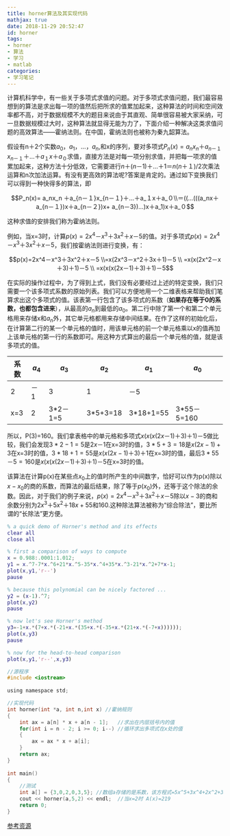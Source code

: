 ```yaml
---
title: horner算法及其实现代码
mathjax: true
date: 2018-11-29 20:52:47
id: horner
tags:
- horner
- 算法
- 学习
- matlab
categories:
- 学习笔记
---
```


计算机科学中，有一些关于多项式求值的问题。对于多项式求值问题，我们最容易想到的算法是求出每一项的值然后把所求的值累加起来，这种算法的时间和空间效率都不高，对于数据规模不大的题目来说由于其直观、简单很容易被大家采纳，可一旦数据规模过大时，这种算法就显得无能为力了，下面介绍一种解决这类求值问题的高效算法――霍纳法则。在中国，霍纳法则也被称为秦九韶算法。

<!---more--->

假设有n＋2个实数$a_0$，$a_1$，…，$a_n$,和x的序列，要对多项式$P_n(x)= a_nx_n ＋a_{n－１}x_{n－１}＋…＋a_１x＋a_０$求值，直接方法是对每一项分别求值，并把每一项求的值累加起来，这种方法十分低效，它需要进行$n＋(n－1)＋…＋1＝n(n＋１)/2$次乘法运算和n次加法运算。有没有更高效的算法呢?答案是肯定的。通过如下变换我们可以得到一种快得多的算法，即

$$P_n(x)= a_nx_n ＋a_{n－１}x_{n－１}＋…＋a_１x＋a_０\\＝((…(((a_nx＋a_{n－１})x＋a_{n－２})x+ a_{n－3})…)x＋a_1)x＋a_０$$

这种求值的安排我们称为霍纳法则。

例如，当x=3时，计算$p(x)=2x^4－x^3＋3x^2＋x－5$的值。对于多项式$p(x)=2x^4－x^3＋3x^2＋x－5$，我们按霍纳法则进行变换，有：

$$p(x)=2x^4－x^3＋3x^2＋x－5 \\=x(2x^3－x^2＋3x＋1)－5 \\    =x(x(2x^2－x＋3)＋1)－5  \\    =x(x(x(2x－1)＋3)＋1)－5$$

在实际的操作过程中，为了得到上式，我们没有必要经过上述的特定变换，我们只需要一个该多项式系数的原始列表。我们可以方便地用一个二维表格来帮助我们笔算求出这个多项式的值。该表第一行包含了该多项式的系数（**如果存在等于0的系数，也都包含进来**），从最高的$a_n$到最低的$a_0$。第二行中除了第一个和第二个单元格用来存储x和$a_n$外，其它单元格都用来存储中间结果。在作了这样的初始化后，在计算第二行的某一个单元格的值时，用该单元格的前一个单元格乘以x的值再加上该单元格的第一行的系数即可。用这种方式算出的最后一个单元格的值，就是该多项式的值。

| 系数 | $a_4$ | $a_3$    | $a_2$    | $a_1$     | $a_0$       |
| ---- | ----- | -------- | -------- | --------- | ----------- |
| 2    | －1   | 3        | 1        | －5       |             |
| x=3  | 2     | 3*2－1=5 | 3*5+3=18 | 3*18+1=55 | 3*55－5=160 |

所以，P(3)=160。我们拿表格中的单元格和多项式$x(x(x(2x－1)＋3)＋1)－5$做比较，我们会发现$3*2-1=5$是$2x－1$在x=3时的值，$3*5+3=18$是$x(2x-1)+3$在x=3时的值，$3*18+1=55$是$x(x(2x-1)＋3)＋1$在x=3时的值，最后$3*55－5=160$是$x(x(x(2x－1)＋3)＋1)－5$在x=3时的值。

该算法在计算p(x)在某些点$x_0​$上的值时所产生的中间数字，恰好可以作为p(x)除以$x-x_0​$的商的系数，而算法的最后结果，除了等于$p(x_0)​$外，还等于这个除法的余数。因此，对于我们的例子来说，$p(x)=2x^4－x^3＋3x^2＋x－5​$除以$x-3​$的商和余数分别为$2x^3＋5x^2＋18x+55​$和160.这种除法算法被称为“综合除法”，要比所谓的“长除法”更方便。

```matlab
% a quick demo of Horner's method and its effects 
clear all 
close all 

% first a comparison of ways to compute 
x = 0.988:.0001:1.012; 
y1 = x.^7-7*x.^6+21*x.^5-35*x.^4+35*x.^3-21*x.^2+7*x-1; 
plot(x,y1,'r--') 
pause 

% because this polynomial can be nicely factored ... 
y2 = (x-1).^7; 
plot(x,y2) 
pause 

% now let's see Horner's method 
y3=-1+x.*(7+x.*(-21+x.*(35+x.*(-35+x.*(21+x.*(-7+x)))))); 
plot(x,y3) 
pause 

% now for the head-to-head comparison 
plot(x,y1,'r--',x,y3)
```



```c
//源程序
#include <iostream>
 
using namespace std;

//实现代码
int horner(int *a, int n,int x) //霍纳规则
{
    int ax = a[n] * x + a[n - 1];   //求出在内层括号内的值
    for(int i = n - 2; i >= 0; i--) //循环求出多项式在x处的值
    {
        ax = ax * x + a[i];
    }
    return ax;
}
 
int main()
{
    //测试
    int a[] = {3,0,2,0,3,5}; //数组a存储的是系数，该方程式=5x^5+3x^4+2x^2+3
    cout << horner(a,5,2) << endl;  //当x=2时 A(x)=219
    return 0;
}
```



[参考资源](https://www.cnblogs.com/qinduanyinghua/articles/5731534.html)